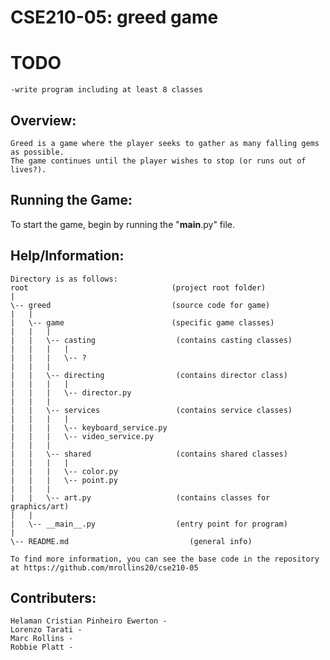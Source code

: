 # CSE210-05: greed game

# TODO 
    -write program including at least 8 classes

## Overview: 
    Greed is a game where the player seeks to gather as many falling gems as possible. 
    The game continues until the player wishes to stop (or runs out of lives?).

## Running the Game:
To start the game, begin by running the "__main__.py" file. 

## Help/Information:
    Directory is as follows:
    root                                (project root folder)
    |
    \-- greed                           (source code for game)
    |   |
    |   \-- game                        (specific game classes)
    |   |   |
    |   |   \-- casting                  (contains casting classes)
    |   |   |   |
    |   |   |   \-- ?
    |   |   |
    |   |   \-- directing                (contains director class)
    |   |   |   |
    |   |   |   \-- director.py
    |   |   |
    |   |   \-- services                 (contains service classes)
    |   |   |   |
    |   |   |   \-- keyboard_service.py 
    |   |   |   \-- video_service.py
    |   |   |
    |   |   \-- shared                   (contains shared classes)
    |   |   |   |
    |   |   |   \-- color.py
    |   |   |   \-- point.py
    |   |   |
    |   |   \-- art.py                   (contains classes for graphics/art)
    |   |
    |   \-- __main__.py                  (entry point for program)
    |
    \-- README.md                           (general info)

    To find more information, you can see the base code in the repository at https://github.com/mrollins20/cse210-05

## Contributers:
    Helaman Cristian Pinheiro Ewerton - 
    Lorenzo Tarati - 
    Marc Rollins - 
    Robbie Platt - 
